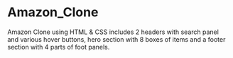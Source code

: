 # Amazon_Clone
Amazon Clone using HTML & CSS
includes 2 headers with search panel and various hover buttons, hero section with 8 boxes of items and a footer section with 4 parts of foot panels. 


